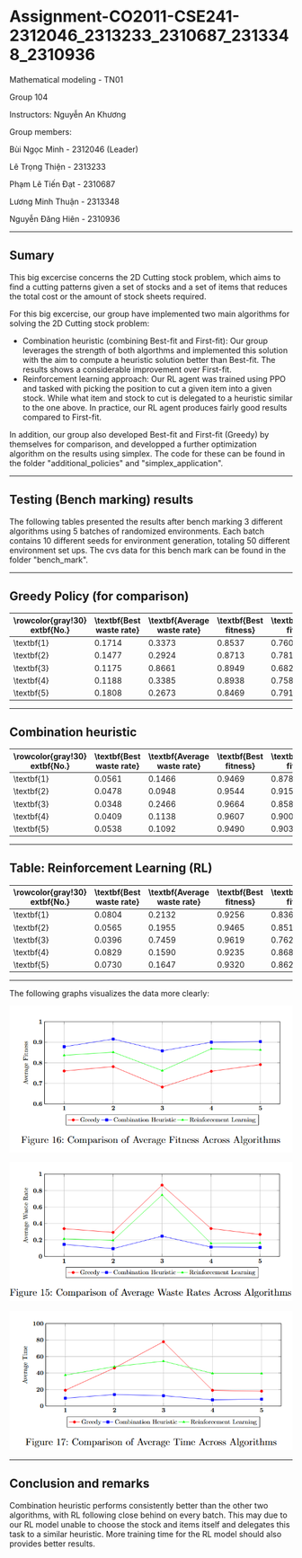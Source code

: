 # Assignment-CO2011-CSE241-2312046_2313233_2310687_2313348_2310936

Mathematical modeling - TN01 


Group 104


Instructors: Nguyễn An Khương

Group members: 


Bùi Ngọc Minh - 2312046 (Leader)


Lê Trọng Thiện - 2313233


Phạm Lê Tiến Đạt - 2310687


Lương Minh Thuận - 2313348


Nguyễn Đăng Hiên - 2310936


---
## Sumary

This big excercise concerns the 2D Cutting stock problem, which aims to find a cutting patterns given a set of stocks and a set of items that reduces the total cost or the amount of stock sheets required. 


For this big excercise, our group have implemented two main algorithms for solving the 2D Cutting stock problem:
+ Combination heuristic (combining Best-fit and First-fit):
  Our group leverages the strength of both algorthms and implemented this solution with the aim to compute a heuristic solution better than Best-fit. The results shows a considerable improvement over First-fit.
+ Reinforcement learning approach:
  Our RL agent was trained using PPO and tasked with picking the position to cut a given item into a given stock. While what item and stock to cut is delegated to a heuristic similar to the one above.
  In practice, our RL agent produces fairly good results compared to First-fit.


In addition, our group also developed Best-fit and First-fit (Greedy) by themselves for comparison, and developped a further optimization algorithm on the results using simplex.
The code for these can be found in the folder "additional_policies" and "simplex_application".

---
## Testing (Bench marking) results
The following tables presented the results after bench marking 3 different algorithms using 5
batches of randomized environments. Each batch contains 10 different seeds for environment
generation, totaling 50 different environment set ups. The cvs data for this bench mark can be found in the folder "bench_mark".

---
## Greedy Policy (for comparison)
| **\rowcolor{gray!30} 	extbf{No.}** | **\textbf{Best waste rate}** | **\textbf{Average waste rate}** | **\textbf{Best fitness}** | **\textbf{Average fitness}** | **\textbf{Best time}** | **\textbf{Average time}** |
|------------------------------------|------------------------------|---------------------------------|---------------------------|------------------------------|------------------------|---------------------------|
| \textbf{1}                         | 0.1714                       | 0.3373                          | 0.8537                    | 0.7602                       | 0.9387                 | 19.1134                   |
| \textbf{2}                         | 0.1477                       | 0.2924                          | 0.8713                    | 0.7814                       | 1.0790                 | 46.1255                   |
| \textbf{3}                         | 0.1175                       | 0.8661                          | 0.8949                    | 0.6820                       | 0.0040                 | 77.9725                   |
| \textbf{4}                         | 0.1188                       | 0.3385                          | 0.8938                    | 0.7587                       | 0.1318                 | 18.9791                   |
| \textbf{5}                         | 0.1808                       | 0.2673                          | 0.8469                    | 0.7912                       | 0.2565                 | 17.9854                   |
---
## Combination heuristic
| **\rowcolor{gray!30} 	extbf{No.}** | **\textbf{Best waste rate}** | **\textbf{Average waste rate}** | **\textbf{Best fitness}** | **\textbf{Average fitness}** | **\textbf{Best time}** | **\textbf{Average time}** |
|------------------------------------|------------------------------|---------------------------------|---------------------------|------------------------------|------------------------|---------------------------|
| \textbf{1}                         | 0.0561                       | 0.1466                          | 0.9469                    | 0.8782                       | 1.6775                 | 9.4369                    |
| \textbf{2}                         | 0.0478                       | 0.0948                          | 0.9544                    | 0.9154                       | 1.3211                 | 13.8800                   |
| \textbf{3}                         | 0.0348                       | 0.2466                          | 0.9664                    | 0.8581                       | 0.1556                 | 12.4730                   |
| \textbf{4}                         | 0.0409                       | 0.1138                          | 0.9607                    | 0.9002                       | 0.3321                 | 7.4599                    |
| \textbf{5}                         | 0.0538                       | 0.1092                          | 0.9490                    | 0.9030                       | 0.5570                 | 8.2988                    |
---
## Table: Reinforcement Learning (RL)
| \rowcolor{gray!30} 	extbf{No.} | \textbf{Best waste rate} | \textbf{Average waste rate} | \textbf{Best fitness} | \textbf{Average fitness} | \textbf{Best time} | \textbf{Average time} |
|--------------------------------|--------------------------|-----------------------------|-----------------------|--------------------------|--------------------|-----------------------|
| \textbf{1}                     | 0.0804                   | 0.2132                      | 0.9256                | 0.8365                   | 2.9585             | 37.5355               |
| \textbf{2}                     | 0.0565                   | 0.1955                      | 0.9465                | 0.8517                   | 1.4830             | 47.7499               |
| \textbf{3}                     | 0.0396                   | 0.7459                      | 0.9619                | 0.7620                   | 0.1854             | 54.3464               |
| \textbf{4}                     | 0.0829                   | 0.1590                      | 0.9235                | 0.8681                   | 0.6262             | 39.5981               |
| \textbf{5}                     | 0.0730                   | 0.1647                      | 0.9320                | 0.8629                   | 0.6247             | 39.4916               |
---
The following graphs visualizes the data more clearly:


![compare_fitness](bench_mark/comparison_figures/compare_fitness.png)


![compare_waste](bench_mark/comparison_figures/compare_waste_rates.png)


![compare_time](bench_mark/comparison_figures/compare_time.png)


---
## Conclusion and remarks
Combination heuristic performs consistently better than the other two algorithms,
with RL following close behind on every batch. This may due to our RL model unable to choose
the stock and items itself and delegates this task to a similar heuristic. More training time for
the RL model should also provides better results.





